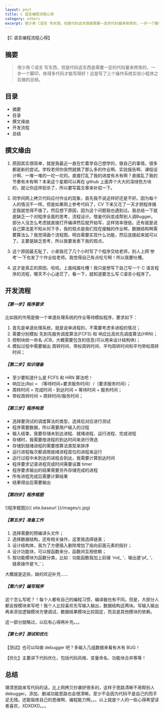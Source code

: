 ```yaml
---
layout: post
title: C 语言编程流程心得
category: others
excerpt: 很少用 C语言 写东西，但是代码这东西是需要一定的代码量来修炼的，一步一个脚印，练得多代码...
---
```


【C 语言编程流程心得】

## 摘要

> 很少用 C语言 写东西，但是代码这东西是需要一定的代码量来修炼的，一步一个脚印，练得多代码才能写得好！这是写了三个操作系统实验小程序之后做的总结。

## 目录

- 摘要
- 目录
- 撰文缘由
- 开发流程
- 总结

## 撰文缘由
1. 原因其实很简单，就是我最近一直在忙着学自己想学的，做自己的事情，很多都是新的尝试。学校老师你突然就搞了那么多的作业啊、实验报告啊、课程设计啊、一堆一堆的一坨一坨的。直接打乱了我的进度有木有啊？直接乱了我的节奏有木有啊？本来这个星期可以再在 github 上面弄个大大的深绿色方块的，就让你这样扼杀了，所以要写篇文章来补偿一下。

2. 同学间网上拷贝代码应付作业的现象，首先我不说这样好还是不好。因为每个人的情况不一样。但是如果网上参考代码了，CV 下来又花了一天才把程序搞定我就觉得不值了。然后想下原因，因为这个问题我也遇到过。我总结一下就是缺乏一个对程序全面的思考，流程设计。借鉴代码变成帮别人调Bugger。部分人没怎么考虑就直接打开编译然后就开始写，这样效率很低。还有就是说自己算法差不知从何下手，我的观点是我们现在接触的作业啊，数据结构啊需要算法么？我觉得画个流程图，明白需要实现什么功能，然后连接起来就可以了。主要是缺乏思考，所以我要发表下我的观点。

3. 这个原因最无耻了，小弟我花了几个小时写了个程序交给老师，别人上网'参考'一下也发了个作业给老师。我觉得自己有点吃亏啊！所以我要吐槽。

4. 这才是真正的原因，哈哈，上面纯属吐槽！我只是想写下自己写一个 C 语言程序的流程，哪天不小心迷茫了，看一下，就知道要怎么写 C语言小程序了。

## 开发流程

##### 【第一步】程序要求

比如我的作用是做一个单道处理系统的作业等待模拟程序，要求如下：

1. 首先是单道处理系统，就是说单进程的，不需要考虑多进程的情况；
2. 需要分别模拟 先到先服务调度算法(FCFS) 和 响应比高优先调度算法(HRN)；
3. 控制块统一命名 JCB，大概需要包含的信息(可以用来设计结构体)；
4. 模拟过程中需要输出 周转时间、带权周转时间、平均周转时间和平均带权周转时间；


##### 【第二步】知识储备

- 至少要知道什么是 FCFS 和 HRN 算法吧！
- 响应比(Rp) = （等待时间+要求服务时间）/（要求服务时间）；
- 周转时间 = 完成时间 - 到达时间 = 等待时间 + 服务时间；
- 带权周转时间 = 周转时间/服务时间；


##### 【第三步】程序构思

- 选择要测试的调度算法的类型，选择后对应进行测试
- 程序需要数据，所以需要用户输入的过程
- 输入结束，我要存储未到达进程、就绪进程、运行进程、完成进程
- 存储时，我需要按进程的到达时间来进行筛选
- 存储到就绪进程的需要按算法类型来排序
- 运行进程每次都调用就绪进程首位的进程来运行
- 运行过程中未到达的进程会到达，我需要计算到达时间
- 程序要求记录进程完成时间需要设置 timer
- 程序要求输出的结果需要另外存储完成的进程
- 所有进程完成后需要计算结果
- 结果得出后需要输出


##### 【第四步】程序框图

![程序框图]({{ site.baseurl }}/images/c.jpg)


##### 【第五步】准备工作

1. 选择需要的预编译头文件；
2. 选择数据结构，还有相关操作，这里我选择链表；
3. 设计结构体，我为了方便插入删除增加了指向前面元素的指针；
4. 设计功能块，可以按函数来分，函数间互相依赖；
5. 按功能模块为函数分类，比如：功能函数我加上前缀 'md_ '、输出是'pf_ '、链表操作是'lt_'；

大概就是这些，缺的欢迎补充......


##### 【第六步】编写程序

这个怎么写呢？！每个人都有自己的编程习惯，编译器也有不同。但是，大部分人都会按模块来写吧！我个人比较喜欢先写输入输出，数据结构这两块。写输入输出再来添加逻辑模块方便调试，数据结果模块比较固定，而且是其他模块的依赖。

这一部分就略过，以后有心得再补充。。。


##### 【第七步】测试和优化

【测试】也可以叫做 debugger 吧？多输入几组数据来看有木有 BUG！

【优化】主要讲下代码优化，包括代码风格、变量命名、功能块合并等等！

## 总结

理清思路来写代码的话，比上网拷贝抄袭好很多的，这样子思路清晰不用帮别人debugger。添加、删减功能思路也会很清晰。至少不会因为代码不是自己的而手足无措。还能锻炼自己的思维啊、编程能力啊。。。以上就是个人的一些心得希望读者喜欢，XDXDXD。。。